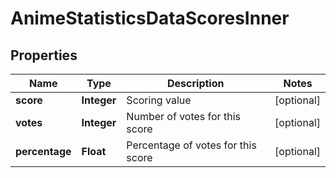 

# AnimeStatisticsDataScoresInner


## Properties

| Name | Type | Description | Notes |
|------------ | ------------- | ------------- | -------------|
|**score** | **Integer** | Scoring value |  [optional] |
|**votes** | **Integer** | Number of votes for this score |  [optional] |
|**percentage** | **Float** | Percentage of votes for this score |  [optional] |



